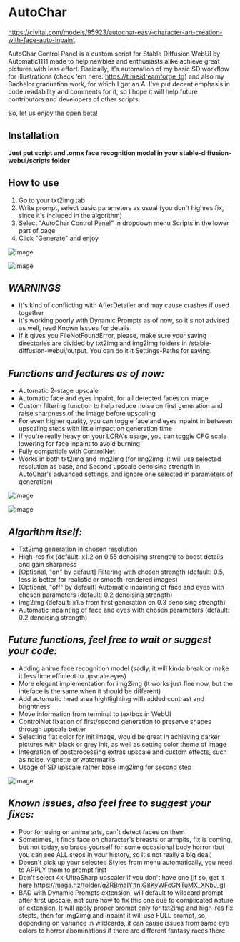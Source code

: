 # AutoChar
https://civitai.com/models/95923/autochar-easy-character-art-creation-with-face-auto-inpaint

AutoChar Control Panel is a custom script for Stable Diffusion WebUI by Automatic1111 made to help newbies and enthusiasts alike achieve great pictures with less effort.
Basically, it's automation of my basic SD workflow for illustrations (check 'em here: https://t.me/dreamforge_tg) and also my Bachelor graduation work, for which I got an A. I've put decent emphasis in code readability and comments for it, so I hope it will help future contributors and developers of other scripts.  

So, let us enjoy the open beta!

## Installation
**Just put script and .onnx face recognition model in your stable-diffusion-webui/scripts folder**

## How to use
1. Go to your txt2img tab
2. Write prompt, select basic parameters as usual (you don't highres fix, since it's included in the algorithm)
3. Select "AutoChar Control Panel" in dropdown menu Scripts in the lower part of page
4. Click "Generate" and enjoy

![image](https://github.com/alexv0iceh/AutoChar/assets/74978526/798a92e9-0105-4b39-85b6-5b89048a108e)

![image](https://github.com/alexv0iceh/AutoChar/assets/74978526/ce325cd3-9f7d-4c4b-9b79-ffa8df158171)


## _WARNINGS_

- It's kind of conflicting with AfterDetailer and may cause crashes if used together
- It's working poorly with Dynamic Prompts as of now, so it's not advised as well, read Known Issues for details
- If it gives you FileNotFoundError, please, make sure your saving directories are divided by txt2img and img2img folders in /stable-diffusion-webui/output. You can do it it Settings-Paths for saving.

## _Functions and features as of now:_
- Automatic 2-stage upscale
- Automatic face and eyes inpaint, for all detected faces on image
- Custom filtering function to help reduce noise on first generation and raise sharpness of the image before upscaling
- For even higher quality, you can toggle face and eyes inpaint in between upscaling steps with little impact on generation time
- If you're really heavy on your LORA's usage, you can toggle CFG scale lowering for face inpaint to avoid burning
- Fully compatible with ControlNet
- Works in both txt2img and img2img (for img2img, it will use selected resolution as base, and Second upscale denoising strength in AutoChar's advanced settings, and ignore one selected in parameters of generation)

![image](https://github.com/alexv0iceh/AutoChar/assets/74978526/36794ff7-6c07-4356-8268-28f93ab63556)


![image](https://github.com/alexv0iceh/AutoChar/assets/74978526/2b60ba4f-86af-4c53-a4f3-2d85d3f03e10)

## _Algorithm itself:_
- Txt2img generation in chosen resolution
- High-res fix (default: x1.2 on 0.55 denoising strength) to boost details and gain sharpness
- [Optional, "on" by default] Filtering with chosen strength (default: 0.5, less is better for realistic or smooth-rendered images)
- [Optional, "off" by default] Automatic inpainting of face and eyes with chosen parameters (default: 0.2 denoising strength)
- Img2img (default: x1.5 from first generation on 0.3 denoising strength)
- Automatic inpainting of face and eyes with chosen parameters (default: 0.2 denoising strength)

## _Future functions, feel free to wait or suggest your code:_
- Adding anime face recognition model (sadly, it will kinda break or make it less time efficient to upscale eyes)
- More elegant implementation for img2img (it works just fine now, but the inteface is the same when it should be different)
- Add automatic head area hightlighting with added contrast and brightness
- Move information from terminal to textbox in WebUI
- ControlNet fixation of first/second generation to preserve shapes through upscale better
- Selecting flat color for init image, would be great in achieving darker pictures with black or grey init, as well as setting color theme of image
- Integration of postprocessing extras upscale and custom effects, such as noise, vignette or watermarks
- Usage of SD upscale rather base img2img for second step
  
![image](https://github.com/alexv0iceh/AutoChar/assets/74978526/4da581ed-3e00-4abc-88e3-f41710f37cee)

## _Known issues, also feel free to suggest your fixes:_
- Poor for using on anime arts, can't detect faces on them
- Sometimes, it finds face on character's breasts or armpits, fix is coming, but not today, so brace yourself for some occasional body horror (but you can see ALL steps in your history, so it's not really a big deal)
- Doesn't pick up your selected Styles from menu automatically, you need to APPLY them to prompt first
- Don't select 4x-UltraSharp upscaler if you don't have one (if so, get it here https://mega.nz/folder/qZRBmaIY#nIG8KyWFcGNTuMX_XNbJ_g)
- BAD with Dynamic Prompts extension, will default to wildcard prompt after first upscale, not sure how to fix this one due to complicated nature of extension. It will apply proper prompt only for txt2img and high-res fix stepts, then for img2img and inpaint it will use FULL prompt, so, depending on variance in wildcards, it can cause issues from same eye colors to horror abominations if there are different fantasy races there
